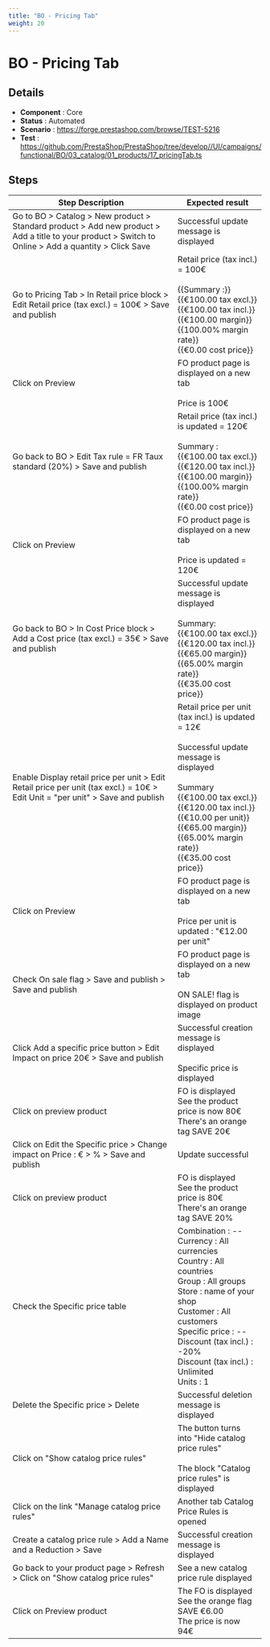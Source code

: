 ```yaml
---
title: "BO - Pricing Tab"
weight: 20
---
```


# BO - Pricing Tab
## Details
* **Component** : Core
* **Status** : Automated
* **Scenario** : https://forge.prestashop.com/browse/TEST-5216
* **Test** : https://github.com/PrestaShop/PrestaShop/tree/develop//UI/campaigns/functional/BO/03_catalog/01_products/17_pricingTab.ts

## Steps
| Step Description | Expected result |
| ----- | ----- |
| Go to BO > Catalog > New product > Standard product > Add new product > Add a title to your product > Switch to Online > Add a quantity > Click Save | Successful update message is displayed |
| Go to Pricing Tab > In Retail price block > Edit Retail price (tax excl.) = 100€ > Save and publish | Retail price (tax incl.) = 100€<br><br>{{Summary :}}<br>{{€100.00 tax excl.}}<br>{{€100.00 tax incl.}}<br>{{€100.00 margin}}<br>{{100.00% margin rate}}<br>{{€0.00 cost price}} |
| Click on Preview | FO product page is displayed on a new tab<br><br>Price is 100€ |
| Go back to BO > Edit Tax rule = FR Taux standard (20%) > Save and publish | Retail price (tax incl.) is updated = 120€<br><br>Summary :<br>{{€100.00 tax excl.}}<br>{{€120.00 tax incl.}}<br>{{€100.00 margin}}<br>{{100.00% margin rate}}<br>{{€0.00 cost price}} |
| Click on Preview | FO product page is displayed on a new tab<br><br>Price is updated = 120€ |
| Go back to BO > In Cost Price block > Add a Cost price (tax excl.) = 35€ > Save and publish | Successful update message is displayed<br><br>Summary:<br>{{€100.00 tax excl.}}<br>{{€120.00 tax incl.}}<br>{{€65.00 margin}}<br>{{65.00% margin rate}}<br>{{€35.00 cost price}} |
| Enable Display retail price per unit > Edit Retail price per unit (tax excl.) = 10€ > Edit Unit = "per unit" > Save and publish | Retail price per unit (tax incl.) is updated = 12€<br><br>Successful update message is displayed<br><br>Summary<br>{{€100.00 tax excl.}}<br>{{€120.00 tax incl.}}<br>{{€10.00 per unit}}<br>{{€65.00 margin}}<br>{{65.00% margin rate}}<br>{{€35.00 cost price}} |
| Click on Preview | FO product page is displayed on a new tab<br><br>Price per unit is updated : "€12.00 per unit" |
| Check On sale flag > Save and publish > Save and publish | FO product page is displayed on a new tab<br><br>ON SALE! flag is displayed on product image |
| Click Add a specific price button > Edit Impact on price 20€ > Save and publish | Successful creation message is displayed<br><br>Specific price is displayed |
| Click on preview product | FO is displayed<br>See the product price is now 80€<br>There's an orange tag SAVE 20€ |
| Click on Edit the Specific price > Change impact on Price : € > % > Save and publish | Update successful |
| Click on preview product | FO is displayed<br>See the product price is 80€<br>There's an orange tag SAVE 20% |
| Check the Specific price table | Combination : --<br>Currency : All currencies<br>Country : All countries<br>Group : All groups<br>Store : name of your shop<br>Customer : All customers<br>Specific price : --<br>Discount (tax incl.) : -20%<br>Discount (tax incl.) : Unlimited<br>Units : 1 |
| Delete the Specific price > Delete | Successful deletion message is displayed |
| Click on "Show catalog price rules" | The button turns into "Hide catalog price rules"<br><br>The block "Catalog price rules" is displayed |
| Click on the link "Manage catalog price rules" | Another tab Catalog Price Rules is opened |
| Create a catalog price rule > Add a Name and a Reduction > Save | Successful creation message is displayed |
| Go back to your product page > Refresh > Click on "Show catalog price rules" | See a new catalog price rule displayed |
| Click on Preview product | The FO is displayed<br>See the orange flag SAVE €6.00<br>The price is now 94€ |
